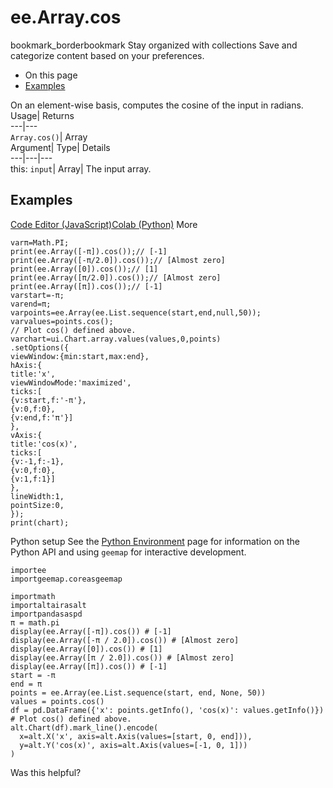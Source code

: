  
#  ee.Array.cos
bookmark_borderbookmark Stay organized with collections  Save and categorize content based on your preferences.
  * On this page
  * [Examples](https://developers.google.com/earth-engine/apidocs/ee-array-cos#examples)


On an element-wise basis, computes the cosine of the input in radians. 
Usage| Returns  
---|---  
`Array.cos()`| Array  
Argument| Type| Details  
---|---|---  
this: `input`| Array| The input array.  
## Examples
[Code Editor (JavaScript)](https://developers.google.com/earth-engine/apidocs/ee-array-cos#code-editor-javascript-sample)[Colab (Python)](https://developers.google.com/earth-engine/apidocs/ee-array-cos#colab-python-sample) More
```
varπ=Math.PI;
print(ee.Array([-π]).cos());// [-1]
print(ee.Array([-π/2.0]).cos());// [Almost zero]
print(ee.Array([0]).cos());// [1]
print(ee.Array([π/2.0]).cos());// [Almost zero]
print(ee.Array([π]).cos());// [-1]
varstart=-π;
varend=π;
varpoints=ee.Array(ee.List.sequence(start,end,null,50));
varvalues=points.cos();
// Plot cos() defined above.
varchart=ui.Chart.array.values(values,0,points)
.setOptions({
viewWindow:{min:start,max:end},
hAxis:{
title:'x',
viewWindowMode:'maximized',
ticks:[
{v:start,f:'-π'},
{v:0,f:0},
{v:end,f:'π'}]
},
vAxis:{
title:'cos(x)',
ticks:[
{v:-1,f:-1},
{v:0,f:0},
{v:1,f:1}]
},
lineWidth:1,
pointSize:0,
});
print(chart);
```
Python setup
See the [ Python Environment](https://developers.google.com/earth-engine/guides/python_install) page for information on the Python API and using `geemap` for interactive development.
```
importee
importgeemap.coreasgeemap
```
```
importmath
importaltairasalt
importpandasaspd
π = math.pi
display(ee.Array([-π]).cos()) # [-1]
display(ee.Array([-π / 2.0]).cos()) # [Almost zero]
display(ee.Array([0]).cos()) # [1]
display(ee.Array([π / 2.0]).cos()) # [Almost zero]
display(ee.Array([π]).cos()) # [-1]
start = -π
end = π
points = ee.Array(ee.List.sequence(start, end, None, 50))
values = points.cos()
df = pd.DataFrame({'x': points.getInfo(), 'cos(x)': values.getInfo()})
# Plot cos() defined above.
alt.Chart(df).mark_line().encode(
  x=alt.X('x', axis=alt.Axis(values=[start, 0, end])),
  y=alt.Y('cos(x)', axis=alt.Axis(values=[-1, 0, 1]))
)
```

Was this helpful?
